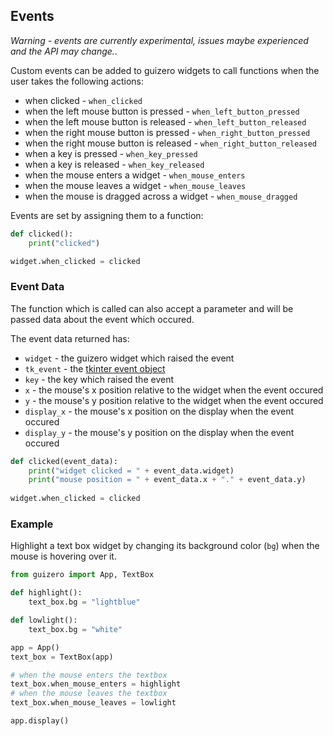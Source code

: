 ## Events

_Warning - events are currently experimental, issues maybe experienced and the API may change._.

Custom events can be added to guizero widgets to call functions when the user takes the following actions:

- when clicked - `when_clicked`
- when the left mouse button is pressed - `when_left_button_pressed`
- when the left mouse button is released - `when_left_button_released`
- when the right mouse button is pressed - `when_right_button_pressed`
- when the right mouse button is released - `when_right_button_released`
- when a key is pressed - `when_key_pressed`
- when a key is released - `when_key_released`
- when the mouse enters a widget - `when_mouse_enters`
- when the mouse leaves a widget - `when_mouse_leaves`
- when the mouse is dragged across a widget - `when_mouse_dragged`

Events are set by assigning them to a function:

```python
def clicked():
    print("clicked")

widget.when_clicked = clicked
```

### Event Data

The function which is called can also accept a parameter and will be passed data about the event which occured.

The event data returned has:

- `widget` - the guizero widget which raised the event
- `tk_event` - the [tkinter event object](http://effbot.org/tkinterbook/tkinter-events-and-bindings.htm)
- `key` - the key which raised the event
- `x` - the mouse's x position relative to the widget when the event occured
- `y` - the mouse's y position relative to the widget when the event occured
- `display_x` - the mouse's x position on the display when the event occured
- `display_y` - the mouse's y position on the display when the event occured

```python
def clicked(event_data):
    print("widget clicked = " + event_data.widget)
    print("mouse position = " + event_data.x + "." + event_data.y)
    
widget.when_clicked = clicked
```

### Example

Highlight a text box widget by changing its background color (`bg`) when the mouse is hovering over it.

```python
from guizero import App, TextBox

def highlight():
    text_box.bg = "lightblue"

def lowlight():
    text_box.bg = "white"

app = App()
text_box = TextBox(app)

# when the mouse enters the textbox
text_box.when_mouse_enters = highlight
# when the mouse leaves the textbox
text_box.when_mouse_leaves = lowlight

app.display()
```
